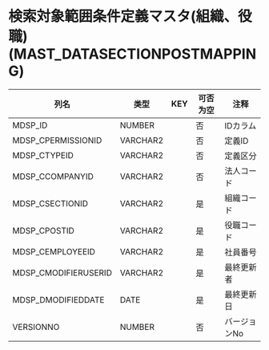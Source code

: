 # 検索対象範囲条件定義マスタ(組織、役職)(MAST_DATASECTIONPOSTMAPPING)
| 列名   | 类型   | KEY  | 可否为空 | 注释   |
| ---- | ---- | ---- | ---- | ---- |
|MDSP_ID|NUMBER||否|IDカラム|
|MDSP_CPERMISSIONID|VARCHAR2||否|定義ID|
|MDSP_CTYPEID|VARCHAR2||否|定義区分|
|MDSP_CCOMPANYID|VARCHAR2||否|法人コード|
|MDSP_CSECTIONID|VARCHAR2||是|組織コード|
|MDSP_CPOSTID|VARCHAR2||是|役職コード|
|MDSP_CEMPLOYEEID|VARCHAR2||是|社員番号|
|MDSP_CMODIFIERUSERID|VARCHAR2||是|最終更新者|
|MDSP_DMODIFIEDDATE|DATE||是|最終更新日|
|VERSIONNO|NUMBER||否|バージョンNo|
